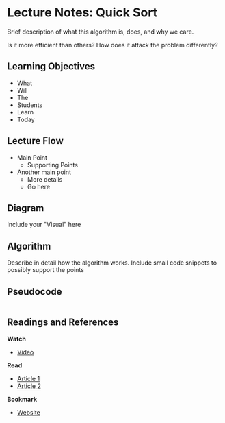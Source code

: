 # Lecture Notes: Quick Sort

Brief description of what this algorithm is, does, and why we care.

Is it more efficient than others? How does it attack the problem differently?

## Learning Objectives
* What
* Will
* The 
* Students
* Learn
* Today

## Lecture Flow

* Main Point
  * Supporting Points
* Another main point
  * More details
  * Go here 
  
## Diagram

Include your "Visual" here

## Algorithm

Describe in detail how the algorithm works.
Include small code snippets to possibly support the points

## Pseudocode

```javascript

```

## Readings and References

**Watch**

* [Video](http://link-to-amazing-video)

**Read**

* [Article 1](http://link-to-amazing-article)
* [Article 2](http://link-to-amazing-article)

**Bookmark**

* [Website](http://link-to-amazing-site)

